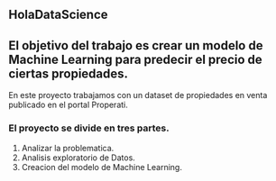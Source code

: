 ## HolaDataScience

## El objetivo del trabajo es crear un modelo de Machine Learning para predecir el precio de ciertas propiedades.
En este proyecto trabajamos con un dataset de propiedades en venta publicado en el portal Properati.

### El proyecto se divide en tres partes.
1. Analizar la problematica.
2. Analisis exploratorio de Datos.
3. Creacion del modelo de Machine Learning.
